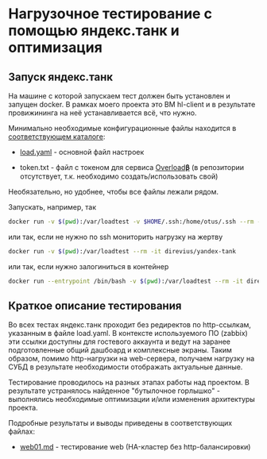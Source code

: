 # Нагрузочное тестирование с помощью яндекс.танк и оптимизация

## Запуск яндекс.танк

На машине с которой запускаем тест должен быть установлен и запущен docker. В рамках моего проекта это ВМ hl-client и в результате провижининга на неё устанавливается всё, что нужно.

Минимально необходимые конфигурационные файлы находится в [соответствующем каталоге](yandextank/):

- [load.yaml](yandextank/load.yaml) - основной файл настроек

- token.txt - файл с токеном для сервиса [Overload𝛃](https://overload.yandex.net/) (в репозитории отсутствует, т.к. необходимо создать/использовать свой)

Необязательно, но удобнее, чтобы все файлы лежали рядом.

Запускать, например, так

```bash
docker run -v $(pwd):/var/loadtest -v $HOME/.ssh:/home/otus/.ssh --rm -it direvius/yandex-tank
```

или  так, если не нужно по ssh мониторить нагрузку на жертву

```bash
docker run -v $(pwd):/var/loadtest --rm -it direvius/yandex-tank
```

или так, если нужно залогиниться в контейнер

```bash
docker run --entrypoint /bin/bash -v $(pwd):/var/loadtest --rm -it direvius/yandex-tank
```

## Краткое описание тестирования

Во всех тестах яндекс.танк проходит без редиректов по http-ссылкам, указанным в файле load.yaml. В контексте используемого ПО (zabbix) эти ссылки доступны для гостевого аккаунта и ведут на заранее подготовленные общий дашбоард и комплексные экраны. Таким образом, помимо http-нагрузки на web-сервера, получаем нагрузку на СУБД в результате необходимости отображать актуальные данные.

Тестирование проводилось на разных этапах работы над проектом. В результате устранялось найденное  "бутылочное горлышко" - выполнялись необходимые оптимизации и/или изменения архитектуры проекта.

Подробные результаты и выводы приведены в соответствующих файлах:

- [web01.md](web01.md) - тестирование web (HA-кластер без http-балансировки)
